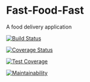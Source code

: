 # Fast-Food-Fast
A food delivery application

[![Build Status](https://travis-ci.org/kaggwachristopher/Fast-Food-Fast.svg?branch=api)](https://travis-ci.org/kaggwachristopher/Fast-Food-Fast)

[![Coverage Status](https://coveralls.io/repos/github/kaggwachristopher/Fast-Food-Fast/badge.svg)](https://coveralls.io/github/kaggwachristopher/Fast-Food-Fast?branch=api)

 [![Test Coverage](https://api.codeclimate.com/v1/badges/7e866f55b4e3f8e28a17/test_coverage)](https://codeclimate.com/github/kaggwachristopher/Fast-Food-Fast/test_coverage)
 
[![Maintainability](https://api.codeclimate.com/v1/badges/7e866f55b4e3f8e28a17/maintainability)](https://codeclimate.com/github/kaggwachristopher/Fast-Food-Fast/maintainability)
